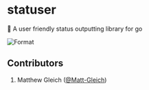 # statuser

📣  A user friendly status outputting library for go

![Format](https://github.com/Matt-Gleich/statuser/workflows/Format/badge.svg)

## Contributors

1. Matthew Gleich ([@Matt-Gleich]("http://www.github.com/Matt-Gleich"))
